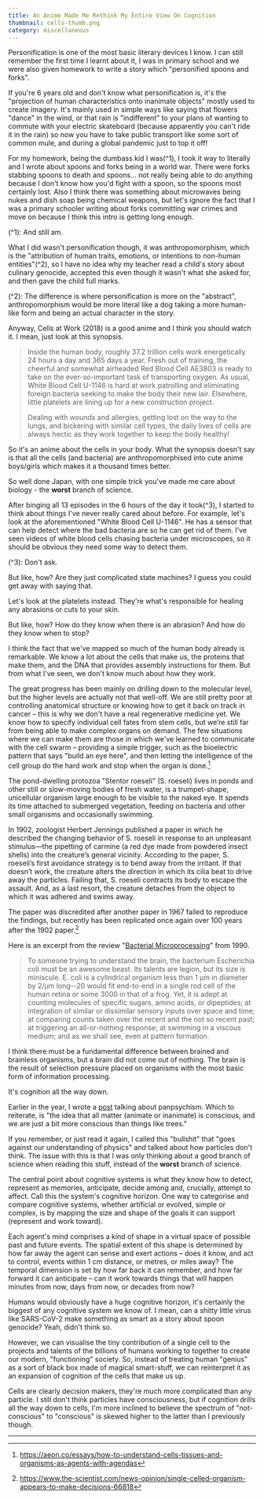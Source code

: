 ```yaml
---
title: An Anime Made Me Rethink My Entire View On Cognition
thumbnail: cells-thumb.png
category: miscellaneous
---
```


Personification is one of the most basic literary devices I know. I can still remember the first time I learnt about it, I was in primary school and we were also given homework to write a story which "personified spoons and forks".

If you're 6 years old and don't know what personification is, it's the "projection of human characteristics onto inanimate objects" mostly used to create imagery. It's mainly used in simple ways like saying that flowers "dance" in the wind, or that rain is "indifferent" to your plans of wanting to commute with your electric skateboard (because apparently you can't ride it in the rain) so now you have to take public transport like some sort of common mule, and during a global pandemic just to top it off!

For my homework, being the dumbass kid I was(^1), I took it way to literally and I wrote about spoons and forks being in a world war. There were forks stabbing spoons to death and spoons... not really being able to do anything because I don't know how you'd fight with a spoon, so the spoons most certainly lost. Also I think there was something about microwaves being nukes and dish soap being chemical weapons, but let's ignore the fact that I was a primary schooler writing about forks committing war crimes and move on because I think this intro is getting long enough.

(^1): And still am.

What I did wasn't personification though, it was anthropomorphism, which is the "attribution of human traits, emotions, or intentions to non-human entities"(^2), so I have no idea why my teacher read a child's story about culinary genocide, accepted this even though it wasn't what she asked for, and then gave the child full marks.

(^2): The difference is where personification is more on the "abstract", anthropomorphism would be more literal like a dog taking a more human-like form and being an actual character in the story.

Anyway, Cells at Work (2018) is a good anime and I think you should watch it. I mean, just look at this synopsis.

> Inside the human body, roughly 37.2 trillion cells work energetically 24 hours a day and 365 days a year. Fresh out of training, the cheerful and somewhat airheaded Red Blood Cell AE3803 is ready to take on the ever-so-important task of transporting oxygen. As usual, White Blood Cell U-1146 is hard at work patrolling and eliminating foreign bacteria seeking to make the body their new lair. Elsewhere, little platelets are lining up for a new construction project.
>
> Dealing with wounds and allergies, getting lost on the way to the lungs, and bickering with similar cell types, the daily lives of cells are always hectic as they work together to keep the body healthy!

So it's an anime about the cells in your body. What the synopsis doesn't say is that all the cells (and bacteria) are anthropomorphised into cute anime boys/girls which makes it a thousand times better.

So well done Japan, with one simple trick you've made me care about biology - the **worst** branch of science.

After binging all 13 episodes in the 6 hours of the day it took(^3), I started to think about things I've never really cared about before. For example, let's look at the aforementioned "White Blood Cell U-1146". He has a sensor that can help detect where the bad bacteria are so he can get rid of them. I've seen videos of white blood cells chasing bacteria under microscopes, so it should be obvious they need some way to detect them.

(^3): Don't ask.

But like, how? Are they just complicated state machines? I guess you could get away with saying that.

Let's look at the platelets instead. They're what's responsible for healing any abrasions or cuts to your skin.

But like, how? How do they know when there is an abrasion? And how do they know when to stop?

I think the fact that we've mapped so much of the human body already is remarkable. We know a lot about the cells that make us, the proteins that make them, and the DNA that provides assembly instructions for them. But from what I've seen, we don't know much about how they work.

The great progress has been mainly on drilling down to the molecular level, but the higher levels are actually not that well-off. We are still pretty poor at controlling anatomical structure or knowing how to get it back on track in cancer – this is why we don't have a real regenerative medicine yet. We know how to specify individual cell fates from stem cells, but we’re still far from being able to make complex organs on demand. The few situations where we can make them are those in which we've learned to communicate with the cell swarm – providing a simple trigger, such as the bioelectric pattern that says "build an eye here", and then letting the intelligence of the cell group do the hard work and stop when the organ is done.[^1]

The pond-dwelling protozoa "Stentor roeseli" (S. roeseli) lives in ponds and other still or slow-moving bodies of fresh water, is a trumpet-shape, unicellular organism large enough to be visible to the naked eye. It spends its time attached to submerged vegetation, feeding on bacteria and other small organisms and occasionally swimming.

In 1902, zoologist Herbert Jennings published a paper in which he described the changing behavior of S. roeseli in response to an unpleasant stimulus—the pipetting of carmine (a red dye made from powdered insect shells) into the creature’s general vicinity. According to the paper, S. roeseli’s first avoidance strategy is to bend away from the irritant. If that doesn’t work, the creature alters the direction in which its cilia beat to drive away the particles. Failing that, S. roeseli contracts its body to escape the assault. And, as a last resort, the creature detaches from the object to which it was adhered and swims away.

The paper was discredited after another paper in 1967 failed to reproduce the findings, but recently has been replicated once again over 100 years after the 1902 paper.[^2]

Here is an excerpt from the review "[Bacterial Microprocessing](http://symposium.cshlp.org/content/55/539.short)" from 1990.

> To someone trying to understand the brain, the bacterium Escherichia coli must be an awesome beast. Its talents are legion, but its size is miniscule. E. coli is a cylindrical organism less than 1 μm in diameter by 2/μm long--20 would fit end-to-end in a single rod cell of the human retina or some 3000 in that of a frog. Yet, it is adept at counting molecules of specific sugars, amino acids, or dipeptides; at integration of similar or dissimilar sensory inputs over space and time; at comparing counts taken over the recent and the not so recent past; at triggering an all-or-nothing response; at swimming in a viscous medium; and as we shall see, even at pattern formation.

I think there must be a fundamental difference between brained and brainless organisms, but a brain did not come out of nothing. The brain is the result of selection pressure placed on organisms with the most basic form of information processing.

It's cognition all the way down.

Earlier in the year, I wrote a [post](/post/chatbot_panpsychism) talking about panpsychism. Which to reiterate, is "the idea that all matter (animate or inanimate) is conscious, and we are just a bit more conscious than things like trees."

If you remember, or just read it again, I called this "bullshit" that "goes against our understanding of physics" and talked about how particles don't think. The issue with this is that I was only thinking about a good branch of science when reading this stuff, instead of the **worst** branch of science.

The central point about cognitive systems is what they know how to detect, represent as memories, anticipate, decide among and, crucially, attempt to affect. Call this the system's cognitive horizon. One way to categorise and compare cognitive systems, whether artificial or evolved, simple or complex, is by mapping the size and shape of the goals it can support (represent and work toward).

Each agent's mind comprises a kind of shape in a virtual space of possible past and future events. The spatial extent of this shape is determined by how far away the agent can sense and exert actions – does it know, and act to control, events within 1 cm distance, or metres, or miles away? The temporal dimension is set by how far back it can remember, and how far forward it can anticipate – can it work towards things that will happen minutes from now, days from now, or decades from now?

Humans would obviously have a huge cognitive horizon, it's certainly the biggest of any cognitive system we know of. I mean, can a shitty little virus like SARS-CoV-2 make something as smart as a story about spoon genocide? Yeah, didn't think so.

However, we can visualise the tiny contribution of a single cell to the projects and talents of the billions of humans working to together to create our modern, "functioning" society. So, instead of treating human "genius" as a sort of black box made of magical smart-stuff, we can reinterpret it as an expansion of cognition of the cells that make us up.

Cells are clearly decision makers, they're much more complicated than any particle. I still don't think particles have consciousness, but if cognition drills all the way down to cells, I'm more inclined to believe the spectrum of "not-conscious" to "conscious" is skewed higher to the latter than I previously though.

---

[^1]: https://aeon.co/essays/how-to-understand-cells-tissues-and-organisms-as-agents-with-agendas

[^2]: https://www.the-scientist.com/news-opinion/single-celled-organism-appears-to-make-decisions-66818

